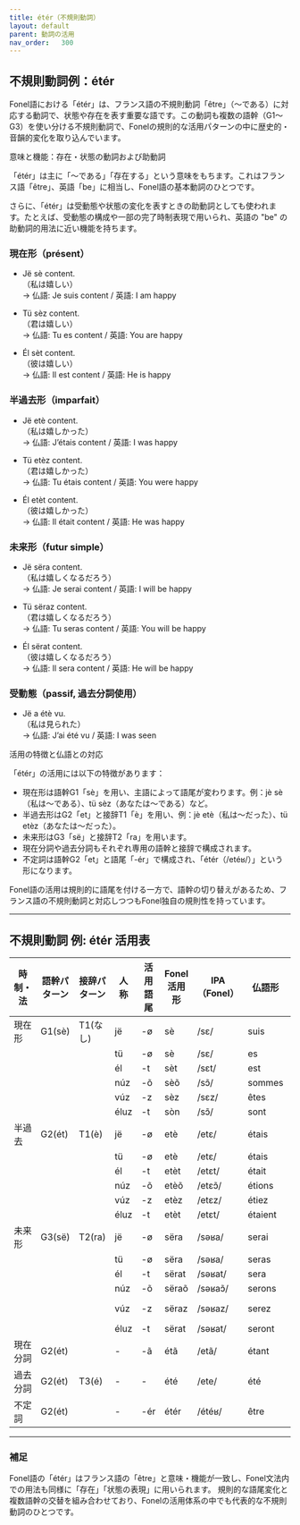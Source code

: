 ```yaml
---
title: étér（不規則動詞）
layout: default
parent: 動詞の活用
nav_order:   300
---
```




## 不規則動詞例：étér

Fonel語における「étér」は、フランス語の不規則動詞「être」（〜である）に対応する動詞で、状態や存在を表す重要な語です。この動詞も複数の語幹（G1〜G3）を使い分ける不規則動詞で、Fonelの規則的な活用パターンの中に歴史的・音韻的変化を取り込んでいます。

意味と機能：存在・状態の動詞および助動詞

「étér」は主に「〜である」「存在する」という意味をもちます。これはフランス語「être」、英語「be」に相当し、Fonel語の基本動詞のひとつです。

さらに、「étér」は受動態や状態の変化を表すときの助動詞としても使われます。たとえば、受動態の構成や一部の完了時制表現で用いられ、英語の "be" の助動詞的用法に近い機能を持ちます。


### 現在形（présent）

- Jë sè content.  
  （私は嬉しい）  
  → 仏語: Je suis content / 英語: I am happy

- Tü sèz content.  
  （君は嬉しい）  
  → 仏語: Tu es content / 英語: You are happy

- Él sèt content.  
  （彼は嬉しい）  
  → 仏語: Il est content / 英語: He is happy


### 半過去形（imparfait）

- Jë etè content.  
  （私は嬉しかった）  
  → 仏語: J’étais content / 英語: I was happy

- Tü etèz content.  
  （君は嬉しかった）  
  → 仏語: Tu étais content / 英語: You were happy

- Él etèt content.  
  （彼は嬉しかった）  
  → 仏語: Il était content / 英語: He was happy


### 未来形（futur simple）

- Jë sëra content.  
  （私は嬉しくなるだろう）  
  → 仏語: Je serai content / 英語: I will be happy

- Tü sëraz content.  
  （君は嬉しくなるだろう）  
  → 仏語: Tu seras content / 英語: You will be happy

- Él sërat content.  
  （彼は嬉しくなるだろう）  
  → 仏語: Il sera content / 英語: He will be happy


### 受動態（passif, 過去分詞使用）

- Jë a étè vu.  
  （私は見られた）  
  → 仏語: J’ai été vu / 英語: I was seen



活用の特徴と仏語との対応

「étér」の活用には以下の特徴があります：

- 現在形は語幹G1「sè」を用い、主語によって語尾が変わります。例：jè sè（私は〜である）、tü sèz（あなたは〜である）など。
- 半過去形はG2「et」と接辞T1「è」を用い、例：jè etè（私は〜だった）、tü etèz（あなたは〜だった）。
- 未来形はG3「së」と接辞T2「ra」を用います。
- 現在分詞や過去分詞もそれぞれ専用の語幹と接辞で構成されます。
- 不定詞は語幹G2「et」と語尾「-ér」で構成され、「étér（/etéʁ/）」という形になります。

Fonel語の活用は規則的に語尾を付ける一方で、語幹の切り替えがあるため、フランス語の不規則動詞と対応しつつもFonel独自の規則性を持っています。

---

## 不規則動詞 例: étér 活用表

| 時制・法 | 語幹パターン | 接辞パターン | 人称 | 活用語尾  | Fonel活用形 | IPA（Fonel） | 仏語形    | IPA (仏語・最長発音) |
|----------|--------------|--------------|------|-----------|-------------|--------------|-----------|----------------------|
| 現在形   | G1(sè)       | T1(なし)     | jë   | -ø        | sè          | /sɛ/         | suis      | /sɥi/                |
|          |              |              | tü   | -ø        | sè          | /sɛ/         | es        | /ɛ‿z/                |
|          |              |              | él   | -t        | sèt         | /sɛt/        | est       | /ɛ‿t/                |
|          |              |              | núz  | -õ        | sèõ         | /sɔ̃/        | sommes    | /sɔm/                |
|          |              |              | vúz  | -z        | sèz         | /sɛz/        | êtes      | /ɛt/                 |
|          |              |              | éluz | -t        | sòn         | /sɔ̃/        | sont      | /sɔ̃‿t/              |
| 半過去   | G2(ét)       | T1(è)        | jë   | -ø        | etè         | /etɛ/        | étais     | /etɛ/                |
|          |              |              | tü   | -ø        | etè         | /etɛ/        | étais     | /etɛ‿z/              |
|          |              |              | él   | -t        | etèt        | /etɛt/       | était     | /etɛ‿t/              |
|          |              |              | núz  | -õ        | etèõ        | /etɛɔ̃/      | étions    | /etjɔ̃/              |
|          |              |              | vúz  | -z        | etèz        | /etɛz/       | étiez     | /etje/               |
|          |              |              | éluz | -t        | etèt        | /etɛt/       | étaient   | /etɛ‿t/              |
| 未来形   | G3(së)       | T2(ra)       | jë   | -ø        | sëra        | /səʁa/       | serai     | /səʁe/               |
|          |              |              | tü   | -ø        | sëra        | /səʁa/       | seras     | /səʁa‿z/             |
|          |              |              | él   | -t        | sërat       | /səʁat/      | sera      | /səʁa‿t/             |
|          |              |              | núz  | -õ        | sëraõ       | /səʁaɔ̃/     | serons    | /səʁɔ̃/              |
|          |              |              | vúz  | -z        | sëraz       | /səʁaz/      | serez     | /səʁe/ → /səʁ‿z/    |
|          |              |              | éluz | -t        | sërat       | /səʁat/      | seront    | /səʁɔ̃‿t/            |
| 現在分詞 | G2(ét)       |              | -    | -ã        | étã         | /etã/        | étant     | /etɑ̃/               |
| 過去分詞 | G2(ét)       | T3(é)        | -    | -         | été         | /ete/        | été       | /ete/                |
| 不定詞   | G2(ét)       |              | -    | -ér       | étér        | /étéʁ/       | être      | /etʁ/                |

---

### 補足

Fonel語の「étér」はフランス語の「être」と意味・機能が一致し、Fonel文法内での用法も同様に「存在」「状態の表現」に用いられます。
規則的な語尾変化と複数語幹の交替を組み合わせており、Fonelの活用体系の中でも代表的な不規則動詞のひとつです。

